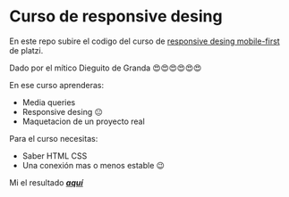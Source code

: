 # Curso de responsive desing
En este repo subire el codigo del curso de [responsive desing mobile-first](https://platzi.com/cursos/mobile-first/ "responsive desing") de platzi. 

Dado por el mítico Dieguito de Granda 😍😍😍😍😍😍

En ese curso aprenderas:
* Media queries
* Responsive desing 😐
* Maquetacion de un proyecto real

Para el curso necesitas: 
* Saber HTML CSS
* Una conexión mas o menos estable 😉

Mi el resultado [**_aquí_**](https://felixverdugo.github.io/resposive-proyect/ "aquí ")
